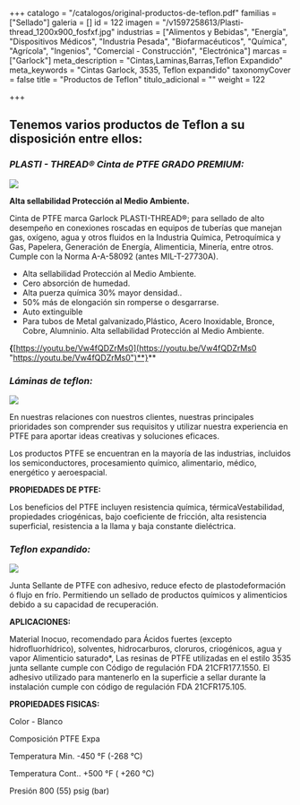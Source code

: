 +++
catalogo = "/catalogos/original-productos-de-teflon.pdf"
familias = ["Sellado"]
galeria = []
id = 122
imagen = "/v1597258613/Plasti-thread_1200x900_fosfxf.jpg"
industrias = ["Alimentos y Bebidas", "Energía", "Dispositivos Médicos", "Industria Pesada", "Biofarmacéuticos", "Química", "Agrícola", "Ingenios", "Comercial - Construcción", "Electrónica"]
marcas = ["Garlock"]
meta_description = "Cintas,Laminas,Barras,Teflon Expandido"
meta_keywords = "Cintas Garlock, 3535, Teflon expandido"
taxonomyCover = false
title = "Productos de Teflon"
titulo_adicional = ""
weight = 122

+++
## **Tenemos varios productos de Teflon a su disposición entre ellos:**

### _PLASTI - THREAD® Cinta de PTFE GRADO PREMIUM:_

![](https://res.cloudinary.com/novatec/v1597258613/Plasti-thread_1200x900_fosfxf.jpg)

**Alta sellabilidad Protección al Medio Ambiente.**

Cinta de PTFE marca Garlock PLASTI-THREAD®; para sellado de alto desempeño en conexiones roscadas en equipos de tuberías que manejan gas, oxígeno, agua y otros fluidos en la Industria Química, Petroquímica y Gas, Papelera, Generación de Energía, Alimenticia, Minería, entre otros. Cumple con la Norma A-A-58092 (antes MIL-T-27730A).

* Alta sellabilidad Protección al Medio Ambiente.
* Cero absorción de humedad.
* Alta puerza química 30% mayor densidad..
* 50% más de elongación sin romperse o desgarrarse.
* Auto extinguible
* Para tubos de Metal galvanizado,Plástico, Acero Inoxidable, Bronce, Cobre, Alumninio. Alta sellabilidad Protección al Medio Ambiente.

**{**[https://youtu.be/Vw4fQDZrMs0](https://youtu.be/Vw4fQDZrMs0 "https://youtu.be/Vw4fQDZrMs0")**}**

### _Láminas de teflon:_

![](https://res.cloudinary.com/novatec/v1597259440/L%C3%A1mina_de_teflon_jnjtxt.png)

En nuestras relaciones con nuestros clientes, nuestras principales prioridades son comprender sus requisitos y utilizar nuestra experiencia en PTFE para aportar ideas creativas y soluciones eficaces. 

Los productos PTFE se encuentran en la mayoría de las industrias, incluidos los semiconductores, procesamiento químico, alimentario, médico, energético y aeroespacial.

**PROPIEDADES DE PTFE:**

Los beneficios del PTFE incluyen resistencia química, térmicaVestabilidad, propiedades criogénicas, bajo coeficiente de fricción, alta resistencia superficial, resistencia a la llama y baja constante dieléctrica.

### _Teflon expandido:_

![](https://res.cloudinary.com/novatec/v1597260662/Style_3535_Joint_Sealant_ergtaq.jpg)

Junta Sellante de PTFE con adhesivo, reduce efecto de plastodeformación ó flujo en frío. Permitiendo un sellado de productos químicos y alimenticios debido a su capacidad de recuperación. 

**APLICACIONES:**

Material Inocuo, recomendado para Ácidos fuertes (excepto hidrofluorhídrico), solventes, hidrocarburos, cloruros, criogénicos, agua y vapor Alimenticio saturado*, Las resinas de PTFE utilizadas en el estilo 3535 junta sellante cumple con Código de regulación FDA 21CFR177.1550. El adhesivo utilizado para mantenerlo en la superficie a sellar durante la instalación cumple con código de regulación FDA 21CFR175.105.

**PROPIEDADES FISICAS:**

Color - Blanco 

Composición PTFE Expa 

Temperatura Min. -450 °F (-268 °C) 

Temperatura Cont.. +500 °F ( +260 °C)

Presión 800 (55) psig (bar)